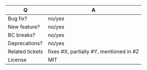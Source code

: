 | Q               | A
| --------------- | -----
| Bug fix?        | no/yes
| New feature?    | no/yes
| BC breaks?      | no/yes
| Deprecations?   | no/yes <!-- don't forget to update UPGRADE-*.md file -->
| Related tickets | fixes #X, partially #Y, mentioned in #Z
| License         | MIT
